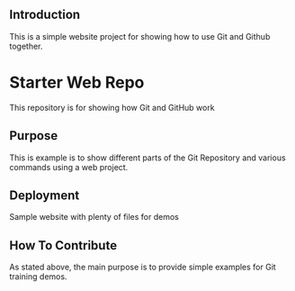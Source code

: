 ## Introduction
This is a simple website project for showing
how to use Git and Github together.
# Starter Web Repo

This repository is for showing how Git and GitHub work

## Purpose

This is example is to show different parts of the Git Repository
and various commands using a web project.

## Deployment

Sample website with plenty of files for demos

## How To Contribute

As stated above, the main purpose is to provide simple examples
for Git training demos.
